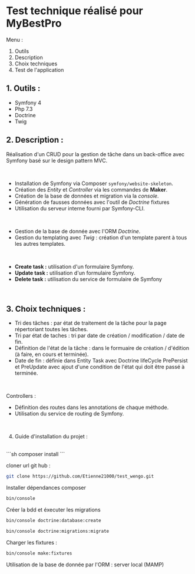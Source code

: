 # Test technique réalisé pour MyBestPro


Menu :
 1. Outils
 2. Description
 3. Choix techniques
 4. Test de l'application


## 1. Outils :

 - Symfony 4
 - Php 7.3
 - Doctrine
 - Twig


## 2. Description :

Réalisation d'un CRUD pour la gestion de tâche dans un back-office avec Symfony basé sur le design pattern MVC.

<br/>

 - Installation de Symfony via Composer `symfony/website-skeleton`.
 - Création des *Entity* et *Controller* via les commandes de **Maker**.
 - Création de la base de données et migration via la *console*.
 - Génération de fausses données avec l'outil de *Doctrine* fixtures
 - Utilisation du serveur interne fourni par Symfony-CLI.

<br/>

 - Gestion de la base de donnée avec l'ORM *Doctrine*.
 - Gestion du templating avec *Twig* : création d'un template parent à tous les autres templates.

<br/>

 - **Create task :** utilisation d'un formulaire Symfony.
 - **Update task :** utilisation d'un formulaire Symfony.
 - **Delete task :** utilisation du service de formulaire de Symfony

<br/>

## 3. Choix techniques :

 - Tri des tâches : par état de traitement de la tâche pour la page répertoriant toutes les tâches.
 - Tri par état de taches : tri par date de création / modification / date de fin.
 - Définition de l'état de la tâche : dans le formuaire de création / d'édition (à faire, en cours et terminée).
 - Date de fin : définie dans Entity Task avec Doctrine lifeCycle PrePersist et PreUpdate avec ajout d'une condition de l'état qui doit être passé à terminée.

<br/>

Controllers :
<br/>
 - Définition des routes dans les annotations de chaque méthode.
 - Utilisation du service de routing de Symfony.

<br/>

4. Guide d'installation du projet :
<br/>
```sh
composer install
```

cloner url git hub :
```sh
git clone https://github.com/Etienne21000/test_wengo.git
```

Installer dépendances composer
```sh
bin/console 
```

Créer la bdd et éxecuter les migrations
```sh
bin/console doctrine:database:create
``` 

```sh
bin/console doctrine:migrations:migrate
```

Charger les fixtures : 
```sh
bin/console make:fixtures
```

Utilisation de la base de donnée par l'ORM : server local (MAMP)
